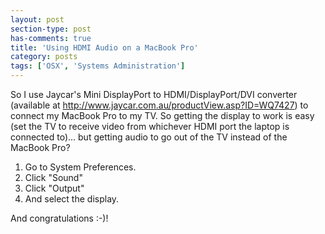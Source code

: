 ```yaml
---
layout: post
section-type: post
has-comments: true
title: 'Using HDMI Audio on a MacBook Pro'
category: posts
tags: ['OSX', 'Systems Administration']
---
```


So I use Jaycar's Mini DisplayPort to HDMI/DisplayPort/DVI converter (available at http://www.jaycar.com.au/productView.asp?ID=WQ7427) to connect my MacBook Pro to my TV. So getting the display to work is easy (set the TV to receive video from whichever HDMI port the laptop is connected to)... but getting audio to go out of the TV instead of the MacBook Pro?

1.  Go to System Preferences.
2.  Click "Sound"
3.  Click "Output"
4.  And select the display.

And congratulations :-)!